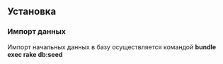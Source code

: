 ## Установка

### Импорт данных

Импорт начальных данных в базу осуществляется командой **bundle exec rake db:seed**